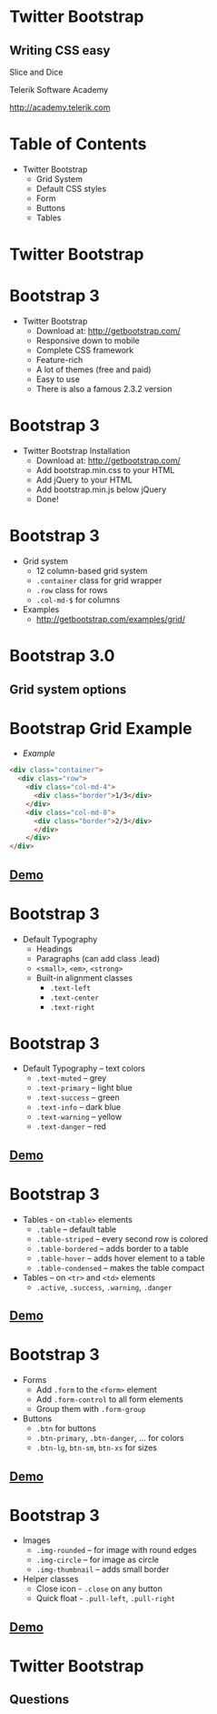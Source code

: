 <!-- section start -->

<!-- attr: { class:'slide-title', showInPresentation:true, hasScriptWrapper:true, style:'' } -->
# Twitter Bootstrap
##  Writing CSS easy
<div class="signature">
    <p class="signature-course">Slice and Dice</p>
    <p class="signature-initiative">Telerik Software Academy</p>
    <a href = "http://academy.telerik.com " class="signature-link">http://academy.telerik.com </a>
</div>

<!-- attr: { showInPresentation:true, hasScriptWrapper:true, style:'' } -->
# Table of Contents
- Twitter Bootstrap
  - Grid System
  - Default CSS styles
  - Form
  - Buttons
  - Tables

<!-- section start -->

<!-- attr: { class:'slide-section', showInPresentation:true, hasScriptWrapper:true, style:'' } -->
# Twitter Bootstrap

<!-- attr: { showInPresentation:true, hasScriptWrapper:true, style:'' } -->
# Bootstrap 3
- Twitter Bootstrap
  - Download at: http://getbootstrap.com/
  - Responsive down to mobile
  - Complete CSS framework
  - Feature-rich
  - A lot of themes (free and paid)
  - Easy to use
  - There is also a famous 2.3.2 version

<!-- attr: { showInPresentation:true, hasScriptWrapper:true, style:'' } -->
# Bootstrap 3
- Twitter Bootstrap Installation
  - Download at: http://getbootstrap.com/
  - Add bootstrap.min.css to your HTML
  - Add jQuery to your HTML
  - Add bootstrap.min.js below jQuery
  - Done!

<!-- attr: { showInPresentation:true, hasScriptWrapper:true, style:'' } -->
# Bootstrap 3
- Grid system
  - 12 column-based grid system
  - `.container` class for grid wrapper
  - `.row` class for rows
  - `.col-md-$` for columns
- Examples
  - http://getbootstrap.com/examples/grid/

<!-- attr: { class: 'slide-section' } -->
# Bootstrap 3.0
## Grid system options

<!-- attr: {hasScriptWrapper: true} -->
# Bootstrap Grid Example
- _Example_

```html
<div class="container">
  <div class="row">
    <div class="col-md-4">
      <div class="border">1/3</div>
    </div>
    <div class="col-md-8">
      <div class="border">2/3</div>
      </div>
    </div>
</div>
```

<!-- attr: { class:'slide-section demo', showInPresentation:true, style:'' } -->
<!-- # Bootstrap Grid -->
##  [Demo]()

<!-- attr: { showInPresentation:true, hasScriptWrapper:true } -->
# Bootstrap 3
- Default Typography
  - Headings
  - Paragraphs (can add class .lead)
  - `<small>`, `<em>`, `<strong>`
  - Built-in alignment classes
    - `.text-left`
    - `.text-center`
    - `.text-right`

<!-- attr: { showInPresentation:true, hasScriptWrapper:true, style:'' } -->
# Bootstrap 3
- Default Typography – text colors
  - `.text-muted` – grey
  - `.text-primary` – light blue
  - `.text-success` – green
  - `.text-info` – dark blue
  - `.text-warning` – yellow
  - `.text-danger` – red

<!-- attr: { class:'slide-section demo', showInPresentation:true, style:'' } -->
<!-- # Bootstrap Typography -->
##  [Demo]()

<!-- attr: { showInPresentation:true, hasScriptWrapper: true } -->
# Bootstrap 3
- Tables - on `<table>` elements
  - `.table` – default table
  - `.table-striped` – every second row is colored
  - `.table-bordered` – adds border to a table
  - `.table-hover` – adds hover element to a table
  - `.table-condensed` – makes the table compact
- Tables – on `<tr>` and `<td>` elements
  - `.active`, `.success`, `.warning`, `.danger`

<!-- attr: { class:'slide-section demo', showInPresentation:true, style:'' } -->
<!-- # Bootstrap Tables -->
##  [Demo]()

<!-- attr: { showInPresentation:true, hasScriptWrapper:true, style:'' } -->
# Bootstrap 3
- Forms
  - Add `.form` to the `<form>` element
  - Add `.form-control` to all form elements
  - Group them with `.form-group`
- Buttons
  - `.btn` for buttons
  - `.btn-primary`, `.btn-danger`, … for colors
  - `.btn-lg`, `btn-sm`, `btn-xs` for sizes

<!-- attr: { class:'slide-section demo', showInPresentation:true, style:'' } -->
<!-- # Bootstrap Forms and Buttons -->
##  [Demo]()

<!-- attr: { showInPresentation:true, hasScriptWrapper:true, style:'' } -->
# Bootstrap 3
- Images
  - `.img-rounded` – for image with round edges
  - `.img-circle` – for image as circle
  - `.img-thumbnail` – adds small border
- Helper classes
  - Close icon - `.close` on any button
  - Quick float - `.pull-left`, `.pull-right`

<!-- attr: { class:'slide-section demo', showInPresentation:true, style:'' } -->
<!-- # Bootstrap Images -->
##  [Demo]()

<!-- attr: {class: 'slide-questions'} -->
# Twitter Bootstrap
##  Questions
